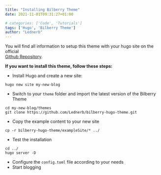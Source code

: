 ```yaml
---
title: "Installing Bilberry Theme"
date: 2021-11-01T09:31:27+01:00

# categories: ['Code', 'Tutorials']
tags: ['Hugo', 'Bilberry Theme']
author: "Lednerb"
---
```

You will find all information to setup this theme with your hugo site
on the official <br> [Github Repository](https://github.com/Lednerb/bilberry-hugo-theme).

<!--more-->

__If you want to install this theme, follow these steps:__

- Install Hugo and create a new site:

```plaintext
hugo new site my-new-blog
```

- Switch to your `theme` folder and import the latest version of the Bilberry Theme

```plaintext
cd my-new-blog/themes
git clone https://github.com/Lednerb/bilberry-hugo-theme.git
```

- Copy the example content to your new site

```plaintext
cp -r bilberry-hugo-theme/exampleSite/* ../
```

- Test the installation

```plaintext
cd ../
hugo server -D
```

- Configure the `config.toml` file according to your needs
- Start blogging
